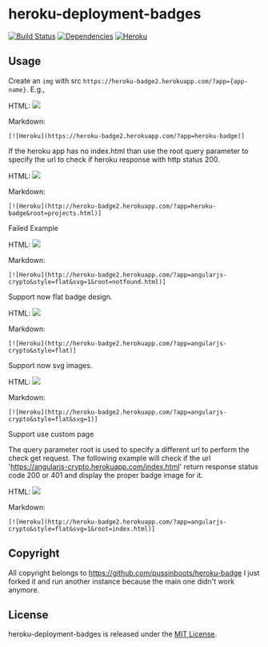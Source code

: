heroku-deployment-badges
==================
[![Build Status](https://travis-ci.org/M-Razavi/heroku-badge.svg?branch=master)](https://travis-ci.org/M-Razavi/heroku-badge)
[![Dependencies](https://david-dm.org/M-Razavi/heroku-badge.svg)](https://david-dm.org/M-Razavi/heroku-badge)
[![Heroku](https://heroku-badge2.herokuapp.com/?app=heroku-badge&style=flat)](https://heroku-badge2.herokuapp.com/projects.html)

## Usage

Create an `img` with src `https://heroku-badge2.herokuapp.com/?app={app-name}`. E.g.,

HTML:
    <img src="https://heroku-badge2.herokuapp.com/?app=heroku-badge" />
    
Markdown:

    [![Heroku](https://heroku-badge2.herokuapp.com/?app=heroku-badge)]


If the heroku app has no index.html than use the root query parameter to specify the url to check if heroku response with http status 200.

HTML:
    <img src="http://heroku-badge2.herokuapp.com/?app=heroku-badge&root=projects.html" />

Markdown:

    [![Heroku](http://heroku-badge2.herokuapp.com/?app=heroku-badge&root=projects.html)]

Failed Example

HTML:
    <img src="http://heroku-badge2.herokuapp.com/?app=angularjs-crypto&style=flat&svg=1&root=notfound.html" />

Markdown:

    [![Heroku](http://heroku-badge2.herokuapp.com/?app=angularjs-crypto&style=flat&svg=1&root=notfound.html)]    

Support now flat badge design.

HTML:
    <img src="http://heroku-badge2.herokuapp.com/?app=angularjs-crypto&style=flat" />

Markdown:

    [![Heroku](http://heroku-badge2.herokuapp.com/?app=angularjs-crypto&style=flat)]

Support now svg images.

HTML:
    <img src="http://heroku-badge2.herokuapp.com/?app=angularjs-crypto&style=flat&svg=1" />

Markdown:

    [![Heroku](http://heroku-badge2.herokuapp.com/?app=angularjs-crypto&style=flat&svg=1)]
    
Support use custom page

The query parameter root is used to specify a different url to perform the check get request.
The following example will check if the url 'https://angularjs-crypto.herokuapp.com/index.html' 
return response status code 200 or 401 and display the proper badge image for it.

HTML:
    <img src="http://heroku-badge2.herokuapp.com/?app=angularjs-crypto&style=flat&svg=1&root=index.html" />

Markdown:

    [![Heroku](http://heroku-badge2.herokuapp.com/?app=angularjs-crypto&style=flat&svg=1&root=index.html)]


## Copyright
All copyright belongs to https://github.com/pussinboots/heroku-badge I just forked it and run another instance because the main one didn't work anymore.

License
--------------

heroku-deployment-badges is released under the [MIT License](http://opensource.org/licenses/MIT).
